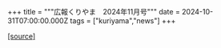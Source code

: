 +++
title = """広報くりやま　2024年11月号"""
date = 2024-10-31T07:00:00.000Z
tags = ["kuriyama","news"]
+++


[[source]](https://www.town.kuriyama.hokkaido.jp/site/koho/29253.html)
